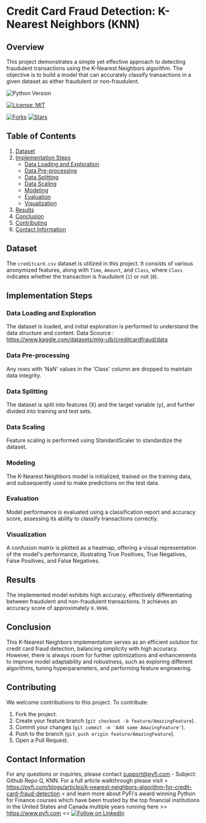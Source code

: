 # Credit Card Fraud Detection: K-Nearest Neighbors (KNN)
## Overview
This project demonstrates a simple yet effective approach to detecting fraudulent transactions using the K-Nearest Neighbors algorithm. The objective is to build a model that can accurately classify transactions in a given dataset as either fraudulent or non-fraudulent.

![Python Version](https://img.shields.io/badge/Python-3.6%2B-blue)

[![License: MIT](https://img.shields.io/badge/License-MIT-yellow.svg)](https://opensource.org/licenses/MIT)

[![Forks](https://img.shields.io/github/forks/Py-Fi-nance/KNN)](https://github.com/Py-Fi-nance/KNN/network)
[![Stars](https://img.shields.io/github/stars/Py-Fi-nance/KNN)](https://github.com/Py-Fi-nance/KNN/stargazers)

## Table of Contents
1. [Dataset](#dataset)
2. [Implementation Steps](#implementation-steps)
   - [Data Loading and Exploration](#data-loading-and-exploration)
   - [Data Pre-processing](#data-pre-processing)
   - [Data Splitting](#data-splitting)
   - [Data Scaling](#data-scaling)
   - [Modeling](#modeling)
   - [Evaluation](#evaluation)
   - [Visualization](#visualization)
3. [Results](#results)
4. [Conclusion](#conclusion)
5. [Contributing](#contributing)
6. [Contact Information](#contact-information)


## Dataset <a name="dataset"></a>
The `creditcard.csv` dataset is utilized in this project. It consists of various anonymized features, along with `Time`, `Amount`, and `Class`, where `Class` indicates whether the transaction is fraudulent (`1`) or not (`0`).

## Implementation Steps <a name="implementation-steps"></a>
### Data Loading and Exploration <a name="data-loading-and-exploration"></a>
   The dataset is loaded, and initial exploration is performed to understand the data structure and content.
   Data Scource : https://www.kaggle.com/datasets/mlg-ulb/creditcardfraud/data

### Data Pre-processing <a name="data-pre-processing"></a>
   Any rows with 'NaN' values in the 'Class' column are dropped to maintain data integrity.

### Data Splitting <a name="data-splitting"></a>
   The dataset is split into features (X) and the target variable (y), and further divided into training and test sets.

### Data Scaling <a name="data-scaling"></a>
   Feature scaling is performed using StandardScaler to standardize the dataset.

### Modeling <a name="modeling"></a>
   The K-Nearest Neighbors model is initialized, trained on the training data, and subsequently used to make predictions on the test data.

### Evaluation <a name="evaluation"></a>
   Model performance is evaluated using a classification report and accuracy score, assessing its ability to classify transactions correctly.

### Visualization <a name="visualization"></a>
   A confusion matrix is plotted as a heatmap, offering a visual representation of the model's performance, illustrating True Positives, True Negatives, False Positives, and False Negatives.

## Results <a name="results"></a>
The implemented model exhibits high accuracy, effectively differentiating between fraudulent and non-fraudulent transactions. It achieves an accuracy score of approximately `0.9996`.

## Conclusion <a name="conclusion"></a>
This K-Nearest Neighbors implementation serves as an efficient solution for credit card fraud detection, balancing simplicity with high accuracy. However, there is always room for further optimizations and enhancements to improve model adaptability and robustness, such as exploring different algorithms, tuning hyperparameters, and performing feature engineering.

## Contributing
We welcome contributions to this project. To contribute:

1. Fork the project.
2. Create your feature branch (`git checkout -b feature/AmazingFeature`).
3. Commit your changes (`git commit -m 'Add some AmazingFeature'`).
4. Push to the branch (`git push origin feature/AmazingFeature`).
5. Open a Pull Request.


## Contact Information
For any questions or inquiries, please contact support@pyfi.com - Subject: Github Repo Q, KNN.
For a full article walkthrough please visit > https://pyfi.com/blogs/articles/k-nearest-neighbors-algorithm-for-credit-card-fraud-detection < and learn more about PyFi's award winning Python for Finance courses which have been trusted by the top financial institutions in the United States and Canada multiple years running here >> https://www.pyfi.com <<
[![Follow on LinkedIn](https://img.shields.io/badge/Follow%20on-LinkedIn-blue?style=social&logo=linkedin)](https://www.linkedin.com/company/pyfi/)
